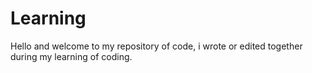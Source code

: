 # Learning
Hello and welcome to my repository of code, i wrote or edited together during my learning of coding. 
